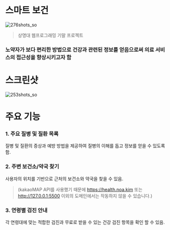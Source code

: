 # 스마트 보건

![276shots_so](https://github.com/user-attachments/assets/5693e2e7-7bd7-4ac3-904a-f6b0a12424b9)
> 상명대 웹프로그래밍 기말 프로젝트

### 노약자가 보다 편리한 방법으로 건강과 관련된 정보를 얻음으로써 의료 서비스의 접근성을 향상시키고자 함    

# 스크린샷
![253shots_so](https://github.com/user-attachments/assets/e3d55a9c-614d-44f7-97b5-5fb43068738f)   
# 주요 기능
### 1. 주요 질병 및 질환 목록
질병 및 질환의 증상과 예방 방법을 제공하여 질병의 이해를 돕고 정보를 얻을 수 있도록 함.
### 2. 주변 보건소/약국 찾기
사용자의 위치를 기반으로 근처의 보건소와 약국을 찾을 수 있음.   
> (kakaoMAP API를 사용했기 때문에 https://health.noa.kim 또는 http://127.0.0.1:5500 이외의 도메인에서는 작동하지 않을 수 있습니다.)
### 3. 연령별 검진 안내
각 연령대에 맞는 적합한 검진과 무료로 받을 수 있는 건강 검진 항목을 확인 할 수 있음.

